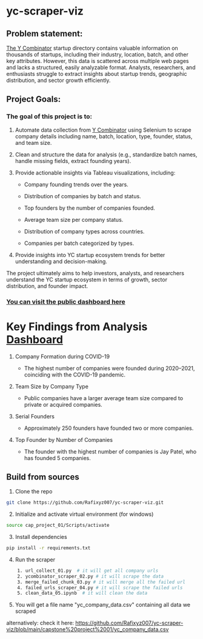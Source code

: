 # yc-scraper-viz

## Problem statement:

[The Y Combinator](https://www.ycombinator.com)
startup directory contains valuable information on thousands of startups, including their industry, location, batch, and other key attributes. However, this data is scattered across multiple web pages and lacks a structured, easily analyzable format. Analysts, researchers, and enthusiasts struggle to extract insights about startup trends, geographic distribution, and sector growth efficiently.

## Project Goals:

### The goal of this project is to:

1. Automate data collection from [Y Combinator](https://www.ycombinator.com/companies) using Selenium to scrape company details including name, batch, location, type, founder, status, and team size.

2. Clean and structure the data for analysis (e.g., standardize batch names, handle missing fields, extract founding years).

3. Provide actionable insights via Tableau visualizations, including:

    * Company founding trends over the years.

    * Distribution of companies by batch and status.

    * Top founders by the number of companies founded.

    * Average team size per company status.

    * Distribution of company types across countries.

    * Companies per batch categorized by types.

4. Provide insights into YC startup ecosystem trends for better understanding and decision-making.
   
The project ultimately aims to help investors, analysts, and researchers understand the YC startup ecosystem in terms of growth, sector distribution, and founder impact.

### [You can visit the public dashboard here]( https://public.tableau.com/app/profile/md.shakhawat.hossain7416/viz/StartupLandscapeDashboard20052025/StartupLandscapeDashboard20052025#1)

# Key Findings from Analysis [Dashboard](https://public.tableau.com/app/profile/md.shakhawat.hossain7416/viz/StartupLandscapeDashboard20052025/StartupLandscapeDashboard20052025#1)

1. Company Formation during COVID-19

      * The highest number of companies were founded during 2020–2021, coinciding with the COVID-19 pandemic.

2. Team Size by Company Type

      * Public companies have a larger average team size compared to private or acquired companies.

3. Serial Founders

     * Approximately 250 founders have founded two or more companies.

5. Top Founder by Number of Companies

      * The founder with the highest number of companies is Jay Patel, who has founded 5 companies.



## Build from sources
1. Clone the repo
```bash
git clone https://github.com/Rafixyz007/yc-scraper-viz.git
```
2. Initialize and activate virtual environment (for windows)
```bash
source cap_project_01/Scripts/activate
```
3. Install dependencies
```bash
pip install -r requirements.txt
```
4. Run the scraper
```bash
    1. url_collect_01.py  # it will get all company urls
    2. ycombinator_scraper_02.py # it will scrape the data
    3. merge_failed_chunk_03.py # it will merge all the failed url
    4. failed_urls_scraper_04.py # it will scrape the failed urls
    5. clean_data_05.ipynb  # it will clean the data
```
5. You will get a file name "yc_company_data.csv" containing all data we scraped

alternatively: check it here: https://github.com/Rafixyz007/yc-scraper-viz/blob/main/capstone%20project%2001/yc_company_data.csv


    
